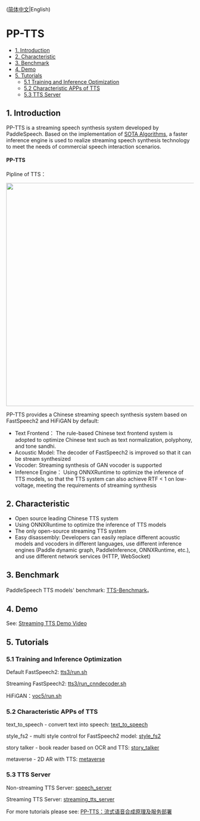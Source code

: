 ([简体中文](./PPTTS_cn.md)|English)

# PP-TTS

- [1. Introduction](#1)
- [2. Characteristic](#2)
- [3. Benchmark](#3)
- [4. Demo](#4)
- [5. Tutorials](#5)
    - [5.1 Training and Inference Optimization](#51)
    - [5.2 Characteristic APPs of TTS](#52)
    - [5.3 TTS Server](#53)

<a name="1"></a>
## 1. Introduction

PP-TTS is a streaming speech synthesis system developed by PaddleSpeech. Based on the implementation of [SOTA Algorithms](https://github.com/PaddlePaddle/PaddleSpeech/blob/develop/docs/source/released_model.md#text-to-speech-models), a faster inference engine is used to realize streaming speech synthesis technology to meet the needs of commercial speech interaction scenarios.

#### PP-TTS
Pipline of TTS：
<center><img src=https://ai-studio-static-online.cdn.bcebos.com/ea69ae1faff84940a59c7079d16b3a8db2741d2c423846f68822f4a7f28726e9 width="600" ></center>

PP-TTS provides a Chinese streaming speech synthesis system based on FastSpeech2 and HiFiGAN by default:

- Text Frontend： The rule-based Chinese text frontend system is adopted to optimize Chinese text such as text normalization, polyphony, and tone sandhi.
- Acoustic Model: The decoder of FastSpeech2 is improved so that it can be stream synthesized
- Vocoder: Streaming synthesis of GAN vocoder is supported
- Inference Engine： Using ONNXRuntime to optimize the inference of TTS models, so that the TTS system can also achieve RTF < 1 on low-voltage, meeting the requirements of streaming synthesis

<a name="2"></a>
## 2. Characteristic
- Open source leading Chinese TTS system
- Using ONNXRuntime to optimize the inference of TTS models
- The only open-source streaming TTS system
- Easy disassembly: Developers can easily replace different acoustic models and vocoders in different languages, use different inference engines (Paddle dynamic graph, PaddleInference, ONNXRuntime, etc.), and use different network services (HTTP, WebSocket)

<a name="3"></a>
## 3. Benchmark
PaddleSpeech TTS models' benchmark: [TTS-Benchmark](https://github.com/PaddlePaddle/PaddleSpeech/wiki/TTS-Benchmark)。

<a name="4"></a>
## 4. Demo 
See: [Streaming TTS Demo Video](https://paddlespeech.readthedocs.io/en/latest/streaming_tts_demo_video.html)

<a name="5"></a>
## 5. Tutorials

<a name="51"></a>
### 5.1 Training and Inference Optimization

Default FastSpeech2: [tts3/run.sh](https://github.com/PaddlePaddle/PaddleSpeech/blob/develop/examples/csmsc/tts3/run.sh)

Streaming FastSpeech2: [tts3/run_cnndecoder.sh](https://github.com/PaddlePaddle/PaddleSpeech/blob/develop/examples/csmsc/tts3/run_cnndecoder.sh)

HiFiGAN：[voc5/run.sh](https://github.com/PaddlePaddle/PaddleSpeech/blob/develop/examples/csmsc/voc5/run.sh)

<a name="52"></a>
### 5.2 Characteristic APPs of TTS
text_to_speech - convert text into speech: [text_to_speech](https://github.com/PaddlePaddle/PaddleSpeech/tree/develop/demos/text_to_speech)

style_fs2 - multi style control for FastSpeech2 model: [style_fs2](https://github.com/PaddlePaddle/PaddleSpeech/tree/develop/demos/style_fs2)

story talker - book reader based on OCR and TTS: [story_talker](https://github.com/PaddlePaddle/PaddleSpeech/tree/develop/demos/story_talker)

metaverse - 2D AR with TTS: [metaverse](https://github.com/PaddlePaddle/PaddleSpeech/tree/develop/demos/metaverse)

<a name="53"></a>
### 5.3 TTS Server

Non-streaming TTS Server: [speech_server](https://github.com/PaddlePaddle/PaddleSpeech/tree/develop/demos/speech_server)

Streaming TTS Server: [streaming_tts_server](https://github.com/PaddlePaddle/PaddleSpeech/tree/develop/demos/streaming_tts_server)


For more tutorials please see: [PP-TTS：流式语音合成原理及服务部署
](https://aistudio.baidu.com/aistudio/projectdetail/3885352)
